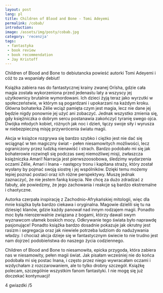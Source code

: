 ```yaml
---
layout: post
lang: pl
title: Children of Blood and Bone - Tomi Adeyemi
permalink: /cobab/
introduction:
image: /assets/img/posty/cobab.jpg
category: 'recenzja'
tags:
 - fantastyka
 - book review
 - book recommendation
 - Jay Kristoff
---
```

Children of Blood and Bone to debiutancka powieść autorki Tomi Adeyemi i cóż to za wspaniały debiut!

Książka zabiera nas do fantastycznej krainy zwanej Orïsha, gdzie cała magia została wykorzeniona przed jedenastu laty a wszyscy jej użytkownicy brutalnie wymordowani. Ich dzieci żyją teraz jako wyrzutki w społeczeństwie, w którym są pogardzani i upokarzani na każdym kroku. Główna bohaterka Zélie wciąż pamięta czym jest magia, lecz nie dane jej będzie nigdy ponownie jej użyć ani zobaczyć. Jednak wszystko zmienia się, gdy księżniczka o dobrym sercu postanawia zakończyć tyranię swego ojca. Dwójka młodych kobiet, różnych jak noc i dzień, łączy swoje siły i wyrusza w niebezpieczną misję przywrócenia światu magii.

Akcja w książce rozgrywa się bardzo szybko i ciężko jest nie dać się wciągnąć w ten magiczny świat - pełen niesamowitych możliwości, lecz ograniczony przez ludzką nienawiść i strach. Bardzo podobało mi się jak bohaterowie rozwinęli się podczas swej niemożliwej misji, zwłaszcza księżniczka Amari!
Narracja jest pierwszoosobowa, śledzimy wydarzenia oczami Zélie, Amari i Inana - następcy tronu i kapitana straży, który został wysłany by pojmać swoją siostrę i jej wspólników. Dzięki temu możemy lepiej poznać postaci oraz ich różne perspektywy. Muszę jednak zaznaczyć, że nie jestem fanką księcia. Nie chcę za dużo zdradzać z fabuły, ale powiedzmy, że jego zachowania i reakcje są bardzo ekstremalne i chaotyczne.

Autorka czerpała inspirację z Zachodnio-Afrykańskiej mitologii, więc dla mnie książka była bardzo ciekawa i oryginalna. Magowie dzielili się tu na dziesięć klanów, gdzie każdy panował nad innym rodzajem magii. Ponadto moc była nierozerwalnie związana z bogami, którzy dawali swym wyznawcom ułamek boskich mocy. Odkrywanie tego świata było naprawdę pasjonujące!
Ponadto książka bardzo dosadnie pokazuje jak okrutny jest rasizm i segregacja oraz jak niewiele potrzeba ludziom do nadużywania władzy. I chociaż akcja dzieje się w fantastycznym świecie to nie trudno jest nam dojrzeć podobieństwa do naszego życia codziennego.

Children of Blood and Bone to niesamowita, epicka przygoda, która zabiera nas w niesamowity, pełen magii świat. Jak pisałam wcześniej nie do końca podobała mi się postac Inana, i często przez niego wywracałam oczami i wzdychałam z rozczarowaniem, ale to tylko drobny szczegół. Książkę polecam, szczególnie wszystkim fanom fantastyki. I nie mogę się już doczekać kontynuacji!

4 gwiazdki /5
